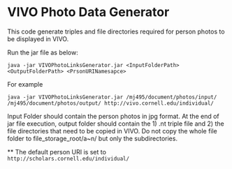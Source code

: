 # VIVO Photo Data Generator
This code generate triples and file directories required for person photos to be displayed in VIVO.

Run the jar file as below:
```
java -jar VIVOPhotoLinksGenerator.jar <InputFolderPath> <OutputFolderPath> <PrsonURINamesapce>
```
For example

```
java -jar VIVOPhotoLinksGenerator.jar /mj495/document/photos/input/ /mj495/document/photos/output/ http://vivo.cornell.edu/individual/
```

Input Folder should contain the person photos in jpg format.
At the end of jar file execution, output folder should contain the 1) .nt triple file and 2) the file directories that need to be copied in VIVO. Do not copy the whole file folder to file_storage_root/a~n/  but only the subdirectories.


** The default person URI is set to ``` http://scholars.cornell.edu/individual/ ```
